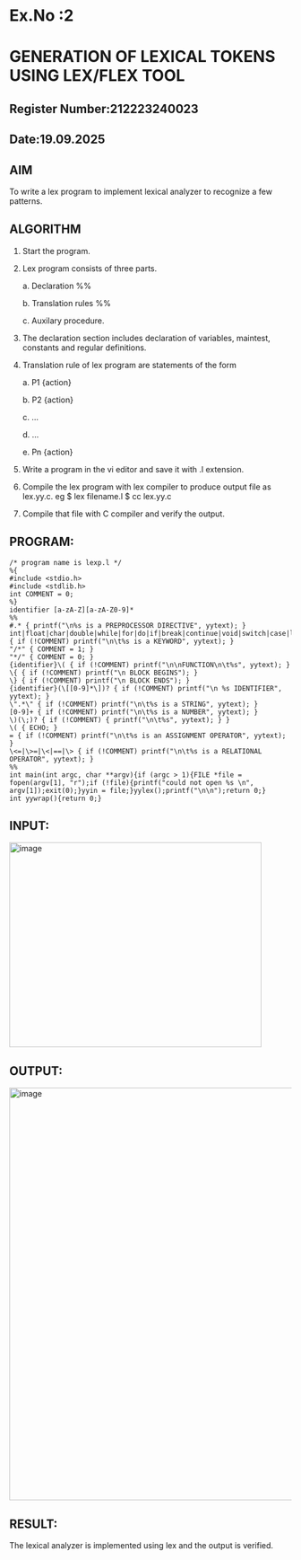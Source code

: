 # Ex.No :2
# GENERATION OF LEXICAL TOKENS USING LEX/FLEX TOOL
## Register Number:212223240023
## Date:19.09.2025
## AIM
 To write a lex program to implement lexical analyzer to recognize a few patterns.
## ALGORITHM

1.	Start the program.

2.	Lex program consists of three parts.

     a.	Declaration %%

     b.	Translation rules %%

     c.	Auxilary procedure.

3.	The declaration section includes declaration of variables, maintest, constants and regular definitions.
4.	Translation rule of lex program are statements of the form

    a.	P1 {action}

    b.	P2 {action}

    c.	…

    d.	…

    e.	Pn {action}

5.	Write a program in the vi editor and save it with .l extension.

6.	Compile the lex program with lex compiler to produce output file as lex.yy.c. eg $ lex filename.l $ cc lex.yy.c
7.	Compile that file with C compiler and verify the output.

## PROGRAM:
```
/* program name is lexp.l */
%{
#include <stdio.h>
#include <stdlib.h>
int COMMENT = 0;
%}
identifier [a-zA-Z][a-zA-Z0-9]*
%%
#.* { printf("\n%s is a PREPROCESSOR DIRECTIVE", yytext); }
int|float|char|double|while|for|do|if|break|continue|void|switch|case|long|struct|const|typedef|return|else|goto { if (!COMMENT) printf("\n\t%s is a KEYWORD", yytext); }
"/*" { COMMENT = 1; }
"*/" { COMMENT = 0; }
{identifier}\( { if (!COMMENT) printf("\n\nFUNCTION\n\t%s", yytext); }
\{ { if (!COMMENT) printf("\n BLOCK BEGINS"); }
\} { if (!COMMENT) printf("\n BLOCK ENDS"); }
{identifier}(\[[0-9]*\])? { if (!COMMENT) printf("\n %s IDENTIFIER", yytext); }
\".*\" { if (!COMMENT) printf("\n\t%s is a STRING", yytext); }
[0-9]+ { if (!COMMENT) printf("\n\t%s is a NUMBER", yytext); }
\)(\;)? { if (!COMMENT) { printf("\n\t%s", yytext); } }
\( { ECHO; }
= { if (!COMMENT) printf("\n\t%s is an ASSIGNMENT OPERATOR", yytext); }
\<=|\>=|\<|==|\> { if (!COMMENT) printf("\n\t%s is a RELATIONAL OPERATOR", yytext); }
%%
int main(int argc, char **argv){if (argc > 1){FILE *file = fopen(argv[1], "r");if (!file){printf("could not open %s \n", argv[1]);exit(0);}yyin = file;}yylex();printf("\n\n");return 0;}
int yywrap(){return 0;}
```

## INPUT:
<img width="450" height="365" alt="image" src="https://github.com/user-attachments/assets/0b1c587a-1c0d-4a69-beb5-365159df3638" />

## OUTPUT:
<img width="595" height="735" alt="image" src="https://github.com/user-attachments/assets/6c8cecd0-4d61-450b-9985-fed490f46b22" />

## RESULT:
 The lexical analyzer is implemented using lex and the output is verified.
